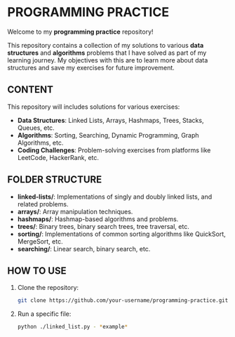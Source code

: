# PROGRAMMING PRACTICE

Welcome to my **programming practice** repository! 

This repository contains a collection of my solutions to various **data structures** and **algorithms** problems that I have solved as part of my learning journey. My objectives with this are to learn more about data structures and save my exercises for future improvement.

## CONTENT

This repository will includes solutions for various exercises:

- **Data Structures**: Linked Lists, Arrays, Hashmaps, Trees, Stacks, Queues, etc.
- **Algorithms**: Sorting, Searching, Dynamic Programming, Graph Algorithms, etc.
- **Coding Challenges**: Problem-solving exercises from platforms like LeetCode, HackerRank, etc.

## FOLDER STRUCTURE

- **linked-lists/**: Implementations of singly and doubly linked lists, and related problems.
- **arrays/**: Array manipulation techniques.
- **hashmaps/**: Hashmap-based algorithms and problems.
- **trees/**: Binary trees, binary search trees, tree traversal, etc.
- **sorting/**: Implementations of common sorting algorithms like QuickSort, MergeSort, etc.
- **searching/**: Linear search, binary search, etc.

## HOW TO USE

1. Clone the repository:
   ```bash
   git clone https://github.com/your-username/programming-practice.git

2. Run a specific file:
   ```bash
   python ./linked_list.py - *example*